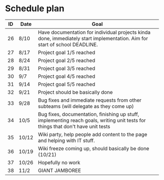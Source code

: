 # Schedule plan

| ID  | Date  | Goal                                                                                                                       |
| --- | ----- | -------------------------------------------------------------------------------------------------------------------------- |
| 26  | 8/10  | Have documentation for individual projects kinda done, immediately start implementation. Aim for start of school DEADLINE. |
| 27  | 8/17  | Project goal 1/5 reached                                                                                                   |
| 28  | 8/24  | Project goal 2/5 reached                                                                                                   |
| 29  | 8/31  | Project goal 3/5 reached                                                                                                   |
| 30  | 9/7   | Project goal 4/5 reached                                                                                                   |
| 31  | 9/14  | Project goal 5/5 reached                                                                                                   |
| 32  | 9/21  | Project should be basically done                                                                                           |
| 33  | 9/28  | Bug fixes and immediate requests from other subteams (will delegate as they come up)                                       |
| 34  | 10/5  | Bug fixes, documentation, finishing up stuff, implementing reach goals, writing unit tests for things that don't have unit tests                                                    |
| 35  | 10/12 | Wiki party, help people add content to the page and helping with IT stuff.                                                 |
| 36  | 10/19 | Wiki freeze coming up, should basically be done (10/21)                                                                    |
| 37  | 10/26 | Hopefully no work                                                                                                          |
| 38  | 11/2  | GIANT JAMBOREE                                                                                                             |
